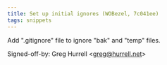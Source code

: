 ```yaml
---
title: Set up initial ignores (WOBezel, 7c041ee)
tags: snippets
---
```


Add ".gitignore" file to ignore "bak" and "temp" files.

Signed-off-by: Greg Hurrell &lt;greg@hurrell.net&gt;
